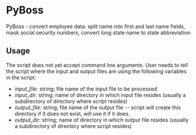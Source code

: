 # PyBoss

PyBoss - convert employee data: split name into first and last name fields, mask social security numbers, 
convert long state name to state abbreviation

## Usage

The script does not yet accept command line arguments. User needs to tell the script where the input and output files are
using the following variables in the script:
* *input_file:* string; file name of the input file to be processed
* *input_dir:* string; name of directory in which input file resides (usually a subdirectory of directory where script resides)
* *output_file:* string; file name of the output file -- script will create this directory if it does not exist, will use it if it does.
* *output_dir:* string; name of directory in which output file resides (usually a subdirectory of directory where script resides)